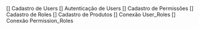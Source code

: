 [] Cadastro de Users
[] Autenticação de Users
[] Cadastro de Permissões
[] Cadastro de Roles
[] Cadastro de Produtos
[] Conexão User_Roles
[] Conexão Permission_Roles

